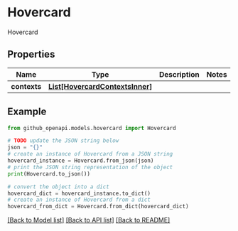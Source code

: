 # Hovercard

Hovercard

## Properties

Name | Type | Description | Notes
------------ | ------------- | ------------- | -------------
**contexts** | [**List[HovercardContextsInner]**](HovercardContextsInner.md) |  | 

## Example

```python
from github_openapi.models.hovercard import Hovercard

# TODO update the JSON string below
json = "{}"
# create an instance of Hovercard from a JSON string
hovercard_instance = Hovercard.from_json(json)
# print the JSON string representation of the object
print(Hovercard.to_json())

# convert the object into a dict
hovercard_dict = hovercard_instance.to_dict()
# create an instance of Hovercard from a dict
hovercard_from_dict = Hovercard.from_dict(hovercard_dict)
```
[[Back to Model list]](../README.md#documentation-for-models) [[Back to API list]](../README.md#documentation-for-api-endpoints) [[Back to README]](../README.md)


